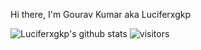 Hi there, I'm Gourav Kumar aka Luciferxgkp

![Luciferxgkp's github stats](https://github-readme-stats.vercel.app/api?username=Luciferxgkp&show_icons=true&hide_border=true&&count_private=true&include_all_commits=true)
![visitors](https://visitor-badge.glitch.me/badge?page_id=Luciferxgkp.Luciferxgkp)
